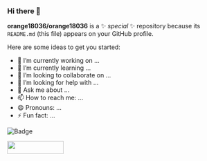 ### Hi there 👋

**orange18036/orange18036** is a ✨ _special_ ✨ repository because its `README.md` (this file) appears on your GitHub profile.

Here are some ideas to get you started:

- 🔭 I’m currently working on ...
- 🌱 I’m currently learning ...
- 👯 I’m looking to collaborate on ...
- 🤔 I’m looking for help with ...
- 💬 Ask me about ...
- 📫 How to reach me: ...
- 😄 Pronouns: ...
- ⚡ Fun fact: ...

![Badge](https://cyberdefenders-storage.s3.me-central-1.amazonaws.com/profile-badges/orange.png)

<a target="_blank" rel="noopener noreferrer nofollow" href="https://cyberdefenders-storage.s3.me-central-1.amazonaws.com/profile-badges/orange.png"><img src="https://cyberdefenders-storage.s3.me-central-1.amazonaws.com/profile-badges/orange.png" width="130" height="30" data-canonical-src="https://cyberdefenders-storage.s3.me-central-1.amazonaws.com/profile-badges/orange.png" style="max-width: 100%;"></a>
